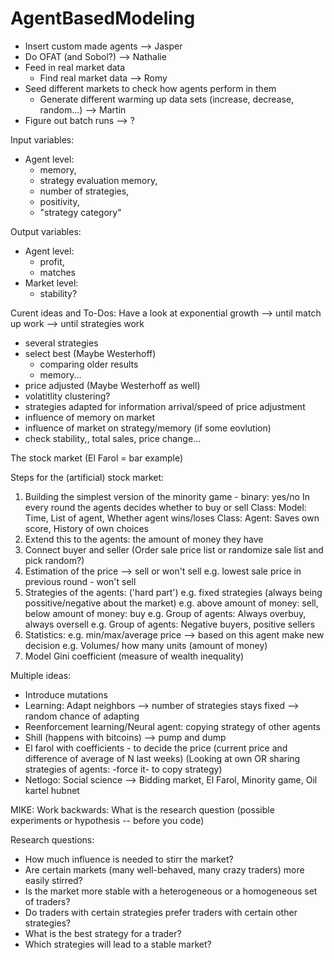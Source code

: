 # AgentBasedModeling

- Insert custom made agents --> Jasper
- Do OFAT (and Sobol?) --> Nathalie
- Feed in real market data
	- Find real market data --> Romy
- Seed different markets to check how agents perform in them
	- Generate different warming up data sets (increase, decrease, random...) --> Martin
- Figure out batch runs --> ?

Input variables:

- Agent level:
	- memory,
	- strategy evaluation memory,
	- number of strategies,
	- positivity,
	- "strategy category"

Output variables:
- Agent level:
	- profit,
	- matches
- Market level:
	- stability?

Curent ideas and To-Dos:
Have a look at exponential growth
--> until match up work
-->  until strategies work
- several strategies
- select best (Maybe Westerhoff)
	- comparing older results
	- memory...
- price adjusted (Maybe Westerhoff as well)
- volatitlity clustering?
- strategies adapted for information arrival/speed of price adjustment
- influence of memory on market
- influence of market on strategy/memory (if some eovlution)
- check stability,, total sales, price change...


The stock market (El Farol = bar example)

Steps for the (artificial) stock market: 
1. Building the simplest version of the minority game - binary: yes/no 
  In every round the agents decides whether to buy or sell
  Class: Model: Time, List of agent, Whether agent wins/loses
  Class: Agent: Saves own score, History of own choices
2. Extend this to the agents: the amount of money they have
3. Connect buyer and seller (Order sale price list or randomize sale list and pick random?)
4. Estimation of the price --> sell or won't sell
  e.g. lowest sale price in previous round - won't sell
5. Strategies of the agents: ('hard part')
  e.g. fixed strategies (always being possitive/negative about the market)
  e.g. above amount of money: sell, below amount of money: buy
  e.g. Group of agents: Always overbuy, always oversell
  e.g. Group of agents: Negative buyers, positive sellers
6. Statistics: 
  e.g. min/max/average price --> based on this agent make new decision 
  e.g. Volumes/ how many units (amount of money)
7. Model Gini coefficient (measure of wealth inequality) 

Multiple ideas: 
- Introduce mutations
- Learning: Adapt neighbors --> number of strategies stays fixed --> random chance of adapting
- Reenforcement learning/Neural agent: copying strategy of other agents 
- Shill (happens with bitcoins) --> pump and dump
- El farol with coefficients - to decide the price (current price and difference of average of N last weeks) 
(Looking at own OR sharing strategies of agents: -force it- to copy strategy)  
- Netlogo: Social science --> Bidding market, El Farol, Minority game, Oil kartel hubnet

MIKE: Work backwards: What is the research question (possible experiments or hypothesis -- before you code)

Research questions:
- How much influence is needed to stirr the market?
- Are certain markets (many well-behaved, many crazy traders) more easily stirred?
- Is the market more stable with a heterogeneous or a homogeneous set of traders?
- Do traders with certain strategies prefer traders with certain other strategies?
- What is the best strategy for a trader?
- Which strategies will lead to a stable market?
